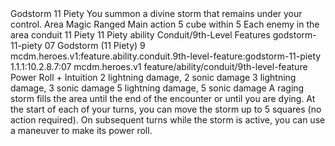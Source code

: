 <ability>
  <name>Godstorm</name>
  <cost>11 Piety</cost>
  <flavor>You summon a divine storm that remains under your control.</flavor>
  <keywords>
    <keyword>Area</keyword>
    <keyword>Magic</keyword>
    <keyword>Ranged</keyword>
  </keywords>
  <type>Main action</type>
  <distance>5 cube within 5</distance>
  <target>Each enemy in the area</target>
  <metadata>
    <class>conduit</class>
    <cost>11 Piety</cost>
    <cost_amount>11</cost_amount>
    <cost_resource>Piety</cost_resource>
    <feature_type>ability</feature_type>
    <file_dpath>Conduit/9th-Level Features</file_dpath>
    <item_id>godstorm-11-piety</item_id>
    <item_index>07</item_index>
    <item_name>Godstorm (11 Piety)</item_name>
    <level>9</level>
    <scc>mcdm.heroes.v1:feature.ability.conduit.9th-level-feature:godstorm-11-piety</scc>
    <scdc>1.1.1:10.2.8.7:07</scdc>
    <source>mcdm.heroes.v1</source>
    <type>feature/ability/conduit/9th-level-feature</type>
  </metadata>
  <effects>
    <effect type="roll">
      <roll>Power Roll + Intuition</roll>
      <t1>2 lightning damage, 2 sonic damage</t1>
      <t2>3 lightning damage, 3 sonic damage</t2>
      <t3>5 lightning damage, 5 sonic damage</t3>
    </effect>
    <effect type="mundane">A raging storm fills the area until the end of the encounter or until you are dying. At the start of each of your turns, you can move the storm up to 5 squares (no action required). On subsequent turns while the storm is active, you can use a maneuver to make its power roll.</effect>
  </effects>
</ability>
